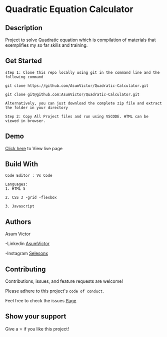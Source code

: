 
# Quadratic Equation Calculator
## Description
 Project to solve Quadratic equation which is compilation of materials that exemplifies my so far skills and training.


## Get Started 
```
step 1: Clone this repo locally using git in the command line and the following command

git clone https://github.com/AsumVictor/Quadratic-Calculator.git 

git clone git@github.com:AsumVictor/Quadratic-Calculator.git

Alternatively, you can just download the complete zip file and extract the folder in your directory

Step 2: Copy All Project files and run using VSCODE. HTML can be viewed in browser.
```

## Demo
[Click here](https://asumvictor.github.io/Quadratic-Calculator/) to View live page


## Build With
```
Code Editor : Vs Code

Languages:
1. HTML 5 

2. CSS 3 -grid -flexbox

3. Javascript
```
## Authors
 Asum Victor

-Linkedin [AsumVictor](https://www.linkedin.com/in/victorasumdev)

-Instagram [Selesonx](https://www.instagram.com/selesonx/)

## Contributing

Contributions, issues, and feature requests are welcome!

Please adhere to this project's `code of conduct`.

Feel free to check the issues [Page](https://github.com/AsumVictor/Quadratic-Calculator/issues)


## Show your support

Give a ⭐️ if you like this project!
